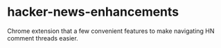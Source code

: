 # hacker-news-enhancements
Chrome extension that a few convenient features to make navigating HN comment threads easier.